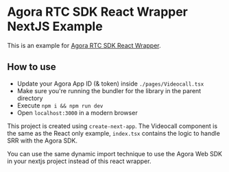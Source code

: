 # Agora RTC SDK React Wrapper NextJS Example

This is an example for [Agora RTC SDK React Wrapper](https://github.com/AgoraIO-Community/agora-rtc-react).

## How to use
- Update your Agora App ID (& token) inside `./pages/Videocall.tsx`
- Make sure you're running the bundler for the library in the parent directory
- Execute `npm i && npm run dev`
- Open `localhost:3000` in a modern browser

This project is created using `create-next-app`. The Videocall component is the same as the React only example, `index.tsx` contains the logic to handle SRR with the Agora SDK.

You can use the same dynamic import technique to use the Agora Web SDK in your nextjs project instead of this react wrapper.